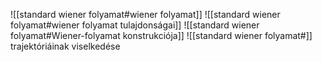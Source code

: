 ![[standard wiener folyamat#wiener folyamat]]
![[standard wiener folyamat#wiener folyamat tulajdonságai]]
![[standard wiener folyamat#Wiener-folyamat konstrukciója]]
![[standard wiener folyamat#]]
trajektóriáinak viselkedése